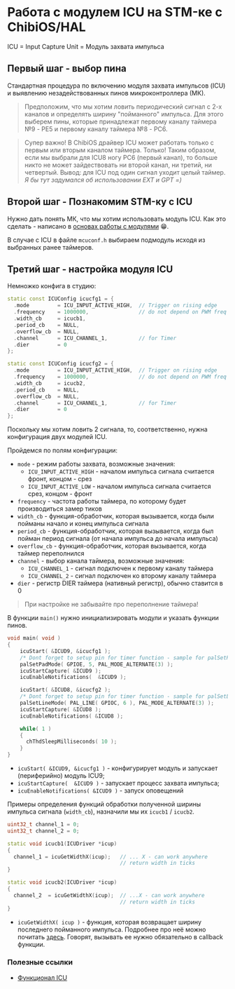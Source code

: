 # Работа с модулем ICU на STM-ке c ChibiOS/HAL

ICU = Input Capture Unit = Модуль захвата импульса

## Первый шаг - выбор пина

Стандартная процедура по включению модуля захвата импульсов (ICU) и выявлению незадействованных пинов микроконтроллера (МК). 

> Предположим, что мы хотим ловить периодический сигнал с 2-х каналов и определять ширину "пойманного" импульса. Для этого выберем пины, которые принадлежат первому каналу таймера №9 - PE5 и первому каналу таймера №8 - PC6. 

> Супер важно! В ChibiOS драйвер ICU может работать только с первым или вторым каналом таймера. Только! Таким образом, если мы выбрали для ICU8 ногу PC6 (первый канал), то больше никто не может зайдествовать ни второй канал, ни третий, ни четвертый. Вывод: для ICU под один сигнал уходит целый таймер. *Я бы тут задумался об использовании EXT и GPT =)*

## Второй шаг - Познакомим STM-ку с ICU

Нужно дать понять МК, что мы хотим использовать модуль ICU. Как это сделать - написано в [основах работы с модулями](Basics.md) :grin:.

В случае с ICU в файле `mcuconf.h` выбираем подмодуль исходя из выбранных ранее таймеров. 

## Третий шаг - настройка модуля ICU 

Немножко конфига в студию:

```cpp
static const ICUConfig icucfg1 = {
  .mode         = ICU_INPUT_ACTIVE_HIGH,  // Trigger on rising edge
  .frequency    = 1000000,                // do not depend on PWM freq
  .width_cb     = icucb1,            
  .period_cb    = NULL,
  .overflow_cb  = NULL,
  .channel      = ICU_CHANNEL_1,          // for Timer
  .dier         = 0
};

static const ICUConfig icucfg2 = {
  .mode         = ICU_INPUT_ACTIVE_HIGH,  // Trigger on rising edge
  .frequency    = 1000000,                // do not depend on PWM freq
  .width_cb     = icucb2,  
  .period_cb    = NULL,
  .overflow_cb  = NULL,
  .channel      = ICU_CHANNEL_1,          // for Timer
  .dier         = 0
};
```

Поскольку мы хотим ловить 2 сигнала, то, соответственно, нужна конфигурация двух модулей ICU. 

Пройдемся по полям конфигурации:

* `mode` - режим работы захвата, возможные значения:  
  - `ICU_INPUT_ACTIVE_HIGH` - началом импульса сигнала считается фронт, концом - срез  
  - `ICU_INPUT_ACTIVE_LOW` - началом импульса сигнала считается срез, концом - фронт  
* `frequency` - частота работы таймера, по которому будет производиться замер тиков  
* `width_cb` - функция-обработчик, которая вызывается, когда были пойманы начало и конец импульса сигнала
* `period_cb` - функция-обработчик, которая вызывается, когда был пойман период сигнала (от начала импульса до начала импульса)
* `overflow_cb` - функция-обработчик, которая вызывается, когда таймер переполнился
* `channel` - выбор канала таймера, возможные значения:  
  - `ICU_CHANNEL_1` - сигнал подключен к первому каналу таймера
  - `ICU_CHANNEL_2` - сигнал подключен ко второму каналу таймера
* `dier` - регистр DIER таймера (нативный регистр), обычно ставится в 0

> При настройке не забывайте про переполнение таймера!

В функции `main()` нужно инициализировать модули и указать функции пинов.

```cpp
void main( void )
{
    icuStart( &ICUD9, &icucfg1 );
    /* Dont forget to setup pin for timer function - sample for palSetPadMode() */
    palSetPadMode( GPIOE, 5, PAL_MODE_ALTERNATE(3) );
    icuStartCapture( &ICUD9 );
    icuEnableNotifications(  &ICUD9 );

    icuStart( &ICUD8, &icucfg2 );
    /* Dont forget to setup pin for timer function - sample for palSetLineMode() and PAL_LINE() */
    palSetLineMode( PAL_LINE( GPIOC, 6 ), PAL_MODE_ALTERNATE(3) );
    icuStartCapture( &ICUD8 );
    icuEnableNotifications( &ICUD8 );

    while( 1 )
    {
      chThdSleepMilliseconds( 10 );
    }
}
```

* `icuStart( &ICUD9, &icucfg1 )` - конфигурирует модуль и запускает (периферийно) модуль ICU9;
* `icuStartCapture(  &ICUD9 )` - запускает процесс захвата импульса;
* `icuEnableNotifications( &ICUD9 )` - запуск оповещений

Примеры определения функций обработки полученной ширины импульса сигнала (`width_cb`), назначили мы их `icucb1` / `icucb2`. 

```cpp
uint32_t channel_1 = 0; 
uint32_t channel_2 = 0; 

static void icucb1(ICUDriver *icup)
{
  channel_1 = icuGetWidthX(icup);   // ... X - can work anywhere
                                    // return width in ticks
}

static void icucb2(ICUDriver *icup)
{
  channel_2  = icuGetWidthX(icup);  // ...X - can work anywhere
                                    // return width in ticks
}
```

* `icuGetWidthX( icup )` - функция, которая возвращает ширину последнего пойманного импульса. Подробнее про неё можно почитать [здесь](http://chibios.sourceforge.net/docs3/hal/group___i_c_u.html#gaaca94f57ae11a7b9511e3c8878af93a5). Говорят, вызывать ее нужно обязательно в callback функции.



### Полезные ссылки
* [Функционал ICU](http://chibios.sourceforge.net/docs3/hal/group___i_c_u.html)


